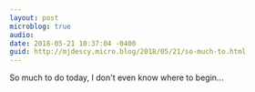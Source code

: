 ```yaml
---
layout: post
microblog: true
audio: 
date: 2018-05-21 10:37:04 -0400
guid: http://mjdescy.micro.blog/2018/05/21/so-much-to.html
---
```

So much to do today, I don't even know where to begin...
